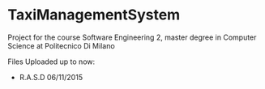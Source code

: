 # TaxiManagementSystem
Project for the course Software Engineering 2, master degree in Computer Science at Politecnico Di Milano

Files Uploaded up to now:
* R.A.S.D 06/11/2015
